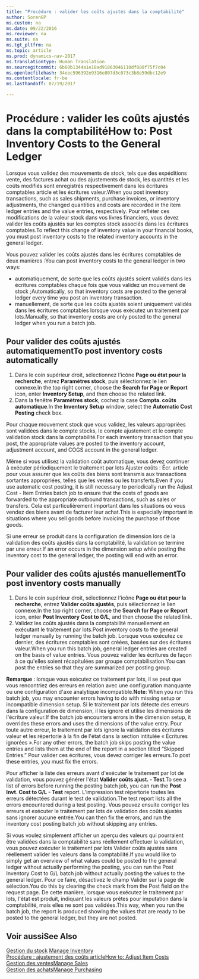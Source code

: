 ```yaml
---
title: "Procédure : valider les coûts ajustés dans la comptabilité"
author: SorenGP
ms.custom: na
ms.date: 09/22/2016
ms.reviewer: na
ms.suite: na
ms.tgt_pltfrm: na
ms.topic: article
ms.prod: dynamics-nav-2017
ms.translationtype: Human Translation
ms.sourcegitcommit: 6b60b1344a1e18ad91863046110df880f75f7c04
ms.openlocfilehash: 34eec596392e9316e807d3c073c3b8e59dbc12e9
ms.contentlocale: fr-be
ms.lasthandoff: 07/19/2017

---
```


# <a name="how-to-post-inventory-costs-to-the-general-ledger"></a><span data-ttu-id="83aeb-102">Procédure : valider les coûts ajustés dans la comptabilité</span><span class="sxs-lookup"><span data-stu-id="83aeb-102">How to: Post Inventory Costs to the General Ledger</span></span>   
<span data-ttu-id="83aeb-103">Lorsque vous validez des mouvements de stock, tels que des expéditions vente, des factures achat ou des ajustements de stock, les quantités et les coûts modifiés sont enregistrés respectivement dans les écritures comptables article et les écritures valeur.</span><span class="sxs-lookup"><span data-stu-id="83aeb-103">When you post inventory transactions, such as sales shipments, purchase invoices, or inventory adjustments, the changed quantities and costs are recorded in the item ledger entries and the value entries, respectively.</span></span> <span data-ttu-id="83aeb-104">Pour refléter ces modifications de la valeur stock dans vos livres financiers, vous devez valider les coûts ajustés sur les comptes stock associés dans les écritures comptables.</span><span class="sxs-lookup"><span data-stu-id="83aeb-104">To reflect this change of inventory value in your financial books, you must post inventory costs to the related inventory accounts in the general ledger.</span></span>

<span data-ttu-id="83aeb-105">Vous pouvez valider les coûts ajustés dans les écritures comptables de deux manières :</span><span class="sxs-lookup"><span data-stu-id="83aeb-105">You can post inventory costs to the general ledger in two ways:</span></span>

- <span data-ttu-id="83aeb-106">automatiquement, de sorte que les coûts ajustés soient validés dans les écritures comptables chaque fois que vous validez un mouvement de stock ;</span><span class="sxs-lookup"><span data-stu-id="83aeb-106">Automatically, so that inventory costs are posted to the general ledger every time you post an inventory transaction.</span></span>
- <span data-ttu-id="83aeb-107">manuellement, de sorte que les coûts ajustés soient uniquement validés dans les écritures comptables lorsque vous exécutez un traitement par lots.</span><span class="sxs-lookup"><span data-stu-id="83aeb-107">Manually, so that inventory costs are only posted to the general ledger when you run a batch job.</span></span>


## <a name="to-post-inventory-costs-automatically"></a><span data-ttu-id="83aeb-108">Pour valider des coûts ajustés automatiquement</span><span class="sxs-lookup"><span data-stu-id="83aeb-108">To post inventory costs automatically</span></span>
1. <span data-ttu-id="83aeb-109">Dans le coin supérieur droit, sélectionnez l'icône **Page ou état pour la recherche**, entrez **Paramètres stock**, puis sélectionnez le lien connexe.</span><span class="sxs-lookup"><span data-stu-id="83aeb-109">In the top right corner, choose the **Search for Page or Report** icon, enter **Inventory Setup**, and then choose the related link.</span></span>
2. <span data-ttu-id="83aeb-110">Dans la fenêtre **Paramètres stock**, cochez la case **Compta. coûts automatique**.</span><span class="sxs-lookup"><span data-stu-id="83aeb-110">In the **Inventory Setup** window, select the **Automatic Cost Posting** check box.</span></span>

<span data-ttu-id="83aeb-111">Pour chaque mouvement stock que vous validez, les valeurs appropriées sont validées dans le compte stocks, le compte ajustement et le compte validation stock dans la comptabilité.</span><span class="sxs-lookup"><span data-stu-id="83aeb-111">For each inventory transaction that you post, the appropriate values are posted to the inventory account, adjustment account, and COGS account in the general ledger.</span></span>

<span data-ttu-id="83aeb-112">Même si vous utilisez la validation coût automatique, vous devez continuer à exécuter périodiquement le traitement par lots Ajuster coûts : Écr. article pour vous assurer que les coûts des biens sont transmis aux transactions sortantes appropriées, telles que les ventes ou les transferts.</span><span class="sxs-lookup"><span data-stu-id="83aeb-112">Even if you use automatic cost posting, it is still necessary to periodically run the Adjust Cost - Item Entries batch job to ensure that the costs of goods are forwarded to the appropriate outbound transactions, such as sales or transfers.</span></span> <span data-ttu-id="83aeb-113">Cela est particulièrement important dans les situations où vous vendez des biens avant de facturer leur achat.</span><span class="sxs-lookup"><span data-stu-id="83aeb-113">This is especially important in situations where you sell goods before invoicing the purchase of those goods.</span></span>

<span data-ttu-id="83aeb-114">Si une erreur se produit dans la configuration de dimension lors de la validation des coûts ajustés dans la comptabilité, la validation se termine par une erreur.</span><span class="sxs-lookup"><span data-stu-id="83aeb-114">If an error occurs in the dimension setup while posting the inventory cost to the general ledger, the posting will end with an error.</span></span>

## <a name="to-post-inventory-costs-manually"></a><span data-ttu-id="83aeb-115">Pour valider des coûts ajustés manuellement</span><span class="sxs-lookup"><span data-stu-id="83aeb-115">To post inventory costs manually</span></span>
1. <span data-ttu-id="83aeb-116">Dans le coin supérieur droit, sélectionnez l'icône **Page ou état pour la recherche**, entrez **Valider coûts ajustés**, puis sélectionnez le lien connexe.</span><span class="sxs-lookup"><span data-stu-id="83aeb-116">In the top right corner, choose the **Search for Page or Report** icon, enter **Post Inventory Cost to G/L**, and then choose the related link.</span></span>
2. <span data-ttu-id="83aeb-117">Validez les coûts ajustés dans la comptabilité manuellement en exécutant le traitement par lots.</span><span class="sxs-lookup"><span data-stu-id="83aeb-117">Post inventory costs to the general ledger manually by running the batch job.</span></span> <span data-ttu-id="83aeb-118">Lorsque vous exécutez ce dernier, des écritures comptables sont créées, basées sur des écritures valeur.</span><span class="sxs-lookup"><span data-stu-id="83aeb-118">When you run this batch job, general ledger entries are created on the basis of value entries.</span></span> <span data-ttu-id="83aeb-119">Vous pouvez valider les écritures de façon à ce qu'elles soient récapitulées par groupe comptabilisation.</span><span class="sxs-lookup"><span data-stu-id="83aeb-119">You can post the entries so that they are summarized per posting group.</span></span>

<span data-ttu-id="83aeb-120">**Remarque** : lorsque vous exécutez ce traitement par lots, il se peut que vous rencontriez des erreurs en relation avec une configuration manquante ou une configuration d'axe analytique incompatible.</span><span class="sxs-lookup"><span data-stu-id="83aeb-120">**Note**: When you run this batch job, you may encounter errors having to do with missing setup or incompatible dimension setup.</span></span> <span data-ttu-id="83aeb-121">Si le traitement par lots détecte des erreurs dans la configuration de dimension, il les ignore et utilise les dimensions de l'écriture valeur.</span><span class="sxs-lookup"><span data-stu-id="83aeb-121">If the batch job encounters errors in the dimension setup, it overrides these errors and uses the dimensions of the value entry.</span></span> <span data-ttu-id="83aeb-122">Pour toute autre erreur, le traitement par lots ignore la validation des écritures valeur et les répertorie à la fin de l'état dans la section intitulée « Écritures ignorées ».</span><span class="sxs-lookup"><span data-stu-id="83aeb-122">For any other errors, the batch job skips posting the value entries and lists them at the end of the report in a section titled “Skipped Entries.”</span></span> <span data-ttu-id="83aeb-123">Pour valider ces écritures, vous devez corriger les erreurs.</span><span class="sxs-lookup"><span data-stu-id="83aeb-123">To post these entries, you must fix the errors.</span></span>

<span data-ttu-id="83aeb-124">Pour afficher la liste des erreurs avant d'exécuter le traitement par lot de validation, vous pouvez générer l'état **Valider coûts ajust. - Test**.</span><span class="sxs-lookup"><span data-stu-id="83aeb-124">To see a list of errors before running the posting batch job, you can run the **Post Invt. Cost to G/L - Test** report.</span></span> <span data-ttu-id="83aeb-125">L'impression test répertorie toutes les erreurs détectées durant le test de validation.</span><span class="sxs-lookup"><span data-stu-id="83aeb-125">The test report lists all the errors encountered during a test posting.</span></span> <span data-ttu-id="83aeb-126">Vous pouvez ensuite corriger les erreurs et exécuter le traitement par lots de validation des coûts ajustés sans ignorer aucune entrée.</span><span class="sxs-lookup"><span data-stu-id="83aeb-126">You can then fix the errors, and run the inventory cost posting batch job without skipping any entries.</span></span>

<span data-ttu-id="83aeb-127">Si vous voulez simplement afficher un aperçu des valeurs qui pourraient être validées dans la comptabilité sans réellement effectuer la validation, vous pouvez exécuter le traitement par lots Valider coûts ajustés sans réellement valider les valeurs dans la comptabilité.</span><span class="sxs-lookup"><span data-stu-id="83aeb-127">If you would like to simply get an overview of what values could be posted to the general ledger without actually performing the posting, you can run the Post Inventory Cost to G/L batch job without actually posting the values to the general ledger.</span></span> <span data-ttu-id="83aeb-128">Pour ce faire, désactivez le champ Valider sur la page de sélection.</span><span class="sxs-lookup"><span data-stu-id="83aeb-128">You do this by clearing the check mark from the Post field on the request page.</span></span> <span data-ttu-id="83aeb-129">De cette manière, lorsque vous exécutez le traitement par lots, l'état est produit, indiquant les valeurs prêtes pour imputation dans la comptabilité, mais elles ne sont pas validées.</span><span class="sxs-lookup"><span data-stu-id="83aeb-129">This way, when you run the batch job, the report is produced showing the values that are ready to be posted to the general ledger, but they are not posted.</span></span>

## <a name="see-also"></a><span data-ttu-id="83aeb-130">Voir aussi</span><span class="sxs-lookup"><span data-stu-id="83aeb-130">See Also</span></span>
<span data-ttu-id="83aeb-131">[Gestion du stock](inventory-manage-inventory.md)  </span><span class="sxs-lookup"><span data-stu-id="83aeb-131">[Manage Inventory](inventory-manage-inventory.md)  </span></span>  
[<span data-ttu-id="83aeb-132">Procédure : ajustement des coûts article</span><span class="sxs-lookup"><span data-stu-id="83aeb-132">How to: Adjust Item Costs</span></span>](inventory-how-adjust-item-costs.md)  
[<span data-ttu-id="83aeb-133">Gestion des ventes</span><span class="sxs-lookup"><span data-stu-id="83aeb-133">Manage Sales</span></span>](sales-manage-sales.md)  
[<span data-ttu-id="83aeb-134">Gestion des achats</span><span class="sxs-lookup"><span data-stu-id="83aeb-134">Manage Purchasing</span></span>](purchasing-manage-purchasing.md)

